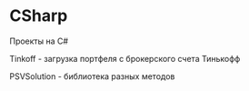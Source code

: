 # CSharp
Проекты на C#

Tinkoff - загрузка портфеля с брокерского счета Тинькофф

PSVSolution - библиотека разных методов
